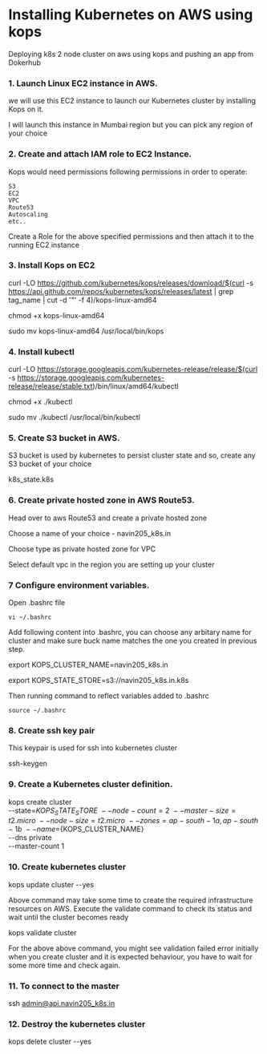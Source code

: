 # Installing Kubernetes on AWS using kops
Deploying k8s 2 node cluster on aws using kops and pushing an app from Dokerhub 

### 1. Launch Linux EC2 instance in AWS.

we will use this EC2 instance to launch our Kubernetes cluster by installing Kops on it. 

I will launch this instance in Mumbai region but you can pick any region of your choice

### 2. Create and attach IAM role to EC2 Instance.

Kops would need permissions following permissions in order to operate:

	S3
	EC2
	VPC
	Route53
	Autoscaling
	etc..
	
Create a Role for the above specified permissions and then attach it to the running EC2 instance

### 3. Install Kops on EC2

curl -LO https://github.com/kubernetes/kops/releases/download/$(curl -s https://api.github.com/repos/kubernetes/kops/releases/latest | grep tag_name | cut -d '"' -f 4)/kops-linux-amd64

chmod +x kops-linux-amd64

sudo mv kops-linux-amd64 /usr/local/bin/kops

### 4. Install kubectl

 curl -LO https://storage.googleapis.com/kubernetes-release/release/$(curl -s https://storage.googleapis.com/kubernetes-release/release/stable.txt)/bin/linux/amd64/kubectl
 
 chmod +x ./kubectl
 
 sudo mv ./kubectl /usr/local/bin/kubectl

### 5. Create S3 bucket in AWS.

S3 bucket is used by kubernetes to persist cluster state and so, create any S3 bucket of your choice

 k8s_state.k8s

### 6. Create private hosted zone in AWS Route53.

Head over to aws Route53 and create a private hosted zone

Choose a name of your choice - navin205_k8s.in

Choose type as private hosted zone for VPC

Select default vpc in the region you are setting up your cluster

### 7 Configure environment variables.

Open .bashrc file

	vi ~/.bashrc
  
Add following content into .bashrc, you can choose any arbitary name for cluster and make sure buck name matches the one you created in previous step.

export KOPS_CLUSTER_NAME=navin205_k8s.in

export KOPS_STATE_STORE=s3://navin205_k8s.in.k8s

Then running command to reflect variables added to .bashrc

	source ~/.bashrc
  
### 8. Create ssh key pair

This keypair is used for ssh into kubernetes cluster

  ssh-keygen

### 9. Create a Kubernetes cluster definition.

kops create cluster \
--state=${KOPS_STATE_STORE} \
--node-count=2 \
--master-size=t2.micro \
--node-size=t2.micro \
--zones=ap-south-1a,ap-south-1b \
--name=${KOPS_CLUSTER_NAME} \
--dns private \
--master-count 1

### 10. Create kubernetes cluster

kops update cluster --yes

Above command may take some time to create the required infrastructure resources on AWS. Execute the validate command to check its status and wait until the cluster becomes ready

kops validate cluster

For the above above command, you might see validation failed error initially when you create cluster and it is expected behaviour, you have to wait for some more time and check again.

### 11. To connect to the master

ssh admin@api.navin205_k8s.in

### 12. Destroy the kubernetes cluster

kops delete cluster  --yes
